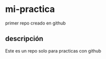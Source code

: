 # mi-practica
primer repo creado en github

## descripción 
Este es un repo solo para practicas con github
